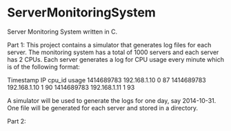 # ServerMonitoringSystem
Server Monitoring System written in C.

Part 1:
This project contains a simulator that generates log files for each server.
The monitoring system has a total of 1000 servers and each server has 2 CPUs.
Each server generates a log for CPU usage every minute which is of the following format:

Timestamp IP cpu_id usage
1414689783 192.168.1.10 0 87
1414689783 192.168.1.10 1 90
1414689783 192.168.1.11 1 93

A simulator will be used to generate the logs for one day, say 2014-10-31. One file will be generated for each server and stored in a directory.

Part 2:
